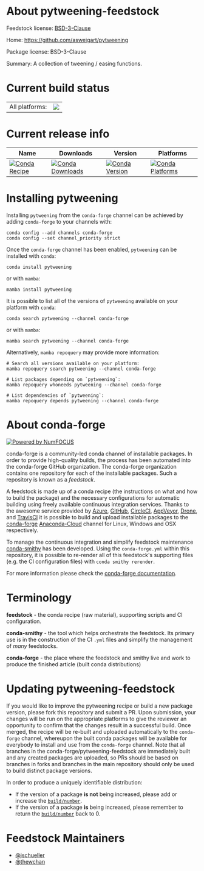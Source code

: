 About pytweening-feedstock
==========================

Feedstock license: [BSD-3-Clause](https://github.com/conda-forge/pytweening-feedstock/blob/main/LICENSE.txt)

Home: https://github.com/asweigart/pytweening

Package license: BSD-3-Clause

Summary: A collection of tweening / easing functions.

Current build status
====================


<table><tr><td>All platforms:</td>
    <td>
      <a href="https://dev.azure.com/conda-forge/feedstock-builds/_build/latest?definitionId=5360&branchName=main">
        <img src="https://dev.azure.com/conda-forge/feedstock-builds/_apis/build/status/pytweening-feedstock?branchName=main">
      </a>
    </td>
  </tr>
</table>

Current release info
====================

| Name | Downloads | Version | Platforms |
| --- | --- | --- | --- |
| [![Conda Recipe](https://img.shields.io/badge/recipe-pytweening-green.svg)](https://anaconda.org/conda-forge/pytweening) | [![Conda Downloads](https://img.shields.io/conda/dn/conda-forge/pytweening.svg)](https://anaconda.org/conda-forge/pytweening) | [![Conda Version](https://img.shields.io/conda/vn/conda-forge/pytweening.svg)](https://anaconda.org/conda-forge/pytweening) | [![Conda Platforms](https://img.shields.io/conda/pn/conda-forge/pytweening.svg)](https://anaconda.org/conda-forge/pytweening) |

Installing pytweening
=====================

Installing `pytweening` from the `conda-forge` channel can be achieved by adding `conda-forge` to your channels with:

```
conda config --add channels conda-forge
conda config --set channel_priority strict
```

Once the `conda-forge` channel has been enabled, `pytweening` can be installed with `conda`:

```
conda install pytweening
```

or with `mamba`:

```
mamba install pytweening
```

It is possible to list all of the versions of `pytweening` available on your platform with `conda`:

```
conda search pytweening --channel conda-forge
```

or with `mamba`:

```
mamba search pytweening --channel conda-forge
```

Alternatively, `mamba repoquery` may provide more information:

```
# Search all versions available on your platform:
mamba repoquery search pytweening --channel conda-forge

# List packages depending on `pytweening`:
mamba repoquery whoneeds pytweening --channel conda-forge

# List dependencies of `pytweening`:
mamba repoquery depends pytweening --channel conda-forge
```


About conda-forge
=================

[![Powered by
NumFOCUS](https://img.shields.io/badge/powered%20by-NumFOCUS-orange.svg?style=flat&colorA=E1523D&colorB=007D8A)](https://numfocus.org)

conda-forge is a community-led conda channel of installable packages.
In order to provide high-quality builds, the process has been automated into the
conda-forge GitHub organization. The conda-forge organization contains one repository
for each of the installable packages. Such a repository is known as a *feedstock*.

A feedstock is made up of a conda recipe (the instructions on what and how to build
the package) and the necessary configurations for automatic building using freely
available continuous integration services. Thanks to the awesome service provided by
[Azure](https://azure.microsoft.com/en-us/services/devops/), [GitHub](https://github.com/),
[CircleCI](https://circleci.com/), [AppVeyor](https://www.appveyor.com/),
[Drone](https://cloud.drone.io/welcome), and [TravisCI](https://travis-ci.com/)
it is possible to build and upload installable packages to the
[conda-forge](https://anaconda.org/conda-forge) [Anaconda-Cloud](https://anaconda.org/)
channel for Linux, Windows and OSX respectively.

To manage the continuous integration and simplify feedstock maintenance
[conda-smithy](https://github.com/conda-forge/conda-smithy) has been developed.
Using the ``conda-forge.yml`` within this repository, it is possible to re-render all of
this feedstock's supporting files (e.g. the CI configuration files) with ``conda smithy rerender``.

For more information please check the [conda-forge documentation](https://conda-forge.org/docs/).

Terminology
===========

**feedstock** - the conda recipe (raw material), supporting scripts and CI configuration.

**conda-smithy** - the tool which helps orchestrate the feedstock.
                   Its primary use is in the construction of the CI ``.yml`` files
                   and simplify the management of *many* feedstocks.

**conda-forge** - the place where the feedstock and smithy live and work to
                  produce the finished article (built conda distributions)


Updating pytweening-feedstock
=============================

If you would like to improve the pytweening recipe or build a new
package version, please fork this repository and submit a PR. Upon submission,
your changes will be run on the appropriate platforms to give the reviewer an
opportunity to confirm that the changes result in a successful build. Once
merged, the recipe will be re-built and uploaded automatically to the
`conda-forge` channel, whereupon the built conda packages will be available for
everybody to install and use from the `conda-forge` channel.
Note that all branches in the conda-forge/pytweening-feedstock are
immediately built and any created packages are uploaded, so PRs should be based
on branches in forks and branches in the main repository should only be used to
build distinct package versions.

In order to produce a uniquely identifiable distribution:
 * If the version of a package **is not** being increased, please add or increase
   the [``build/number``](https://docs.conda.io/projects/conda-build/en/latest/resources/define-metadata.html#build-number-and-string).
 * If the version of a package **is** being increased, please remember to return
   the [``build/number``](https://docs.conda.io/projects/conda-build/en/latest/resources/define-metadata.html#build-number-and-string)
   back to 0.

Feedstock Maintainers
=====================

* [@jschueller](https://github.com/jschueller/)
* [@thewchan](https://github.com/thewchan/)

